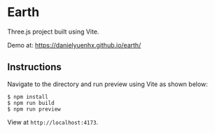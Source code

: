 # Earth 
Three.js project built using Vite.

Demo at: https://danielyuenhx.github.io/earth/

## Instructions
Navigate to the directory and run preview using Vite as shown below:
```
$ npm install
$ npm run build
$ npm run preview
```

View at `http://localhost:4173`.
